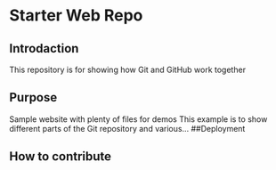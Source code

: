 # Starter Web Repo

## Introdaction

This repository is for showing how Git and GitHub work together

## Purpose

Sample website with plenty of files for demos
This example is to show different parts of the Git repository and various...
##Deployment

## How to contribute